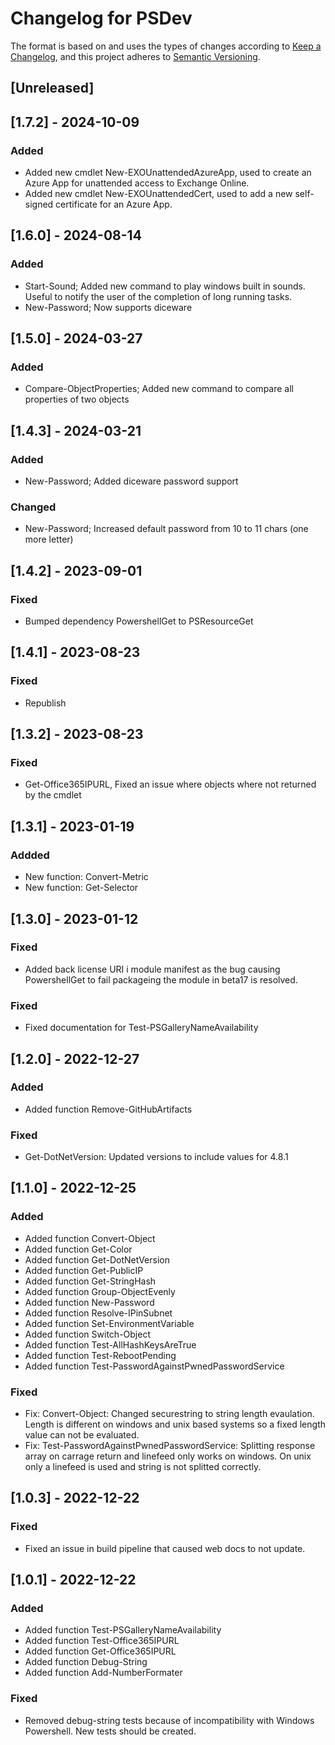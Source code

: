 # Changelog for PSDev

The format is based on and uses the types of changes according to [Keep a Changelog](https://keepachangelog.com/en/1.0.0/),
and this project adheres to [Semantic Versioning](https://semver.org/spec/v2.0.0.html).

## [Unreleased] 

## [1.7.2] - 2024-10-09

### Added

- Added new cmdlet New-EXOUnattendedAzureApp, used to create an Azure App for unattended access to Exchange Online.
- Added new cmdlet New-EXOUnattendedCert, used to add a new self-signed certificate for an Azure App.

## [1.6.0] - 2024-08-14

### Added

- Start-Sound; Added new command to play windows built in sounds. Useful to notify the user of the completion of long running tasks.
- New-Password; Now supports diceware

## [1.5.0] - 2024-03-27

### Added

- Compare-ObjectProperties; Added new command to compare all properties of two objects

## [1.4.3] - 2024-03-21

### Added

- New-Password; Added diceware password support

### Changed

- New-Password; Increased default password from 10 to 11 chars (one more letter)

## [1.4.2] - 2023-09-01

### Fixed

- Bumped dependency PowershellGet to PSResourceGet

## [1.4.1] - 2023-08-23

### Fixed

- Republish

## [1.3.2] - 2023-08-23

### Fixed

- Get-Office365IPURL, Fixed an issue where objects where not returned by the cmdlet

## [1.3.1] - 2023-01-19

### Addded

- New function: Convert-Metric
- New function: Get-Selector

## [1.3.0] - 2023-01-12

### Fixed

- Added back license URI i module manifest as the bug causing PowershellGet to fail packageing the module in beta17 is resolved.

### Fixed

- Fixed documentation for Test-PSGalleryNameAvailability

## [1.2.0] - 2022-12-27

### Added

- Added function Remove-GitHubArtifacts

### Fixed

- Get-DotNetVersion: Updated versions to include values for 4.8.1

## [1.1.0] - 2022-12-25

### Added

- Added function Convert-Object
- Added function Get-Color
- Added function Get-DotNetVersion
- Added function Get-PublicIP
- Added function Get-StringHash
- Added function Group-ObjectEvenly
- Added function New-Password
- Added function Resolve-IPinSubnet
- Added function Set-EnvironmentVariable
- Added function Switch-Object
- Added function Test-AllHashKeysAreTrue
- Added function Test-RebootPending
- Added function Test-PasswordAgainstPwnedPasswordService

### Fixed

- Fix: Convert-Object: Changed securestring to string length evaulation. Length is different on windows and unix based systems so a fixed length value can not be evaluated.
- Fix: Test-PasswordAgainstPwnedPasswordService: Splitting response array on carrage return and linefeed only works on windows. On unix only a linefeed is used and string is not splitted correctly.

## [1.0.3] - 2022-12-22

### Fixed

- Fixed an issue in build pipeline that caused web docs to not update.

## [1.0.1] - 2022-12-22

### Added

- Added function Test-PSGalleryNameAvailability
- Added function Test-Office365IPURL
- Added function Get-Office365IPURL
- Added function Debug-String
- Added function Add-NumberFormater

### Fixed

- Removed debug-string tests because of incompatibility with Windows Powershell. New tests should be created.
